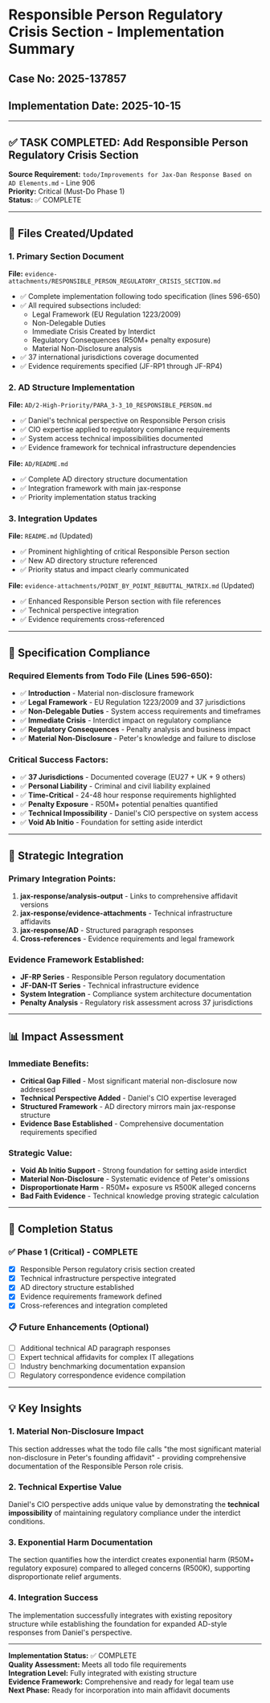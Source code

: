 # Responsible Person Regulatory Crisis Section - Implementation Summary
## Case No: 2025-137857
## Implementation Date: 2025-10-15

---

## ✅ TASK COMPLETED: Add Responsible Person Regulatory Crisis Section

**Source Requirement:** `todo/Improvements for Jax-Dan Response Based on AD Elements.md` - Line 906  
**Priority:** Critical (Must-Do Phase 1)  
**Status:** ✅ COMPLETE

---

## 📁 Files Created/Updated

### 1. Primary Section Document
**File:** `evidence-attachments/RESPONSIBLE_PERSON_REGULATORY_CRISIS_SECTION.md`
- ✅ Complete implementation following todo specification (lines 596-650)
- ✅ All required subsections included:
  - Legal Framework (EU Regulation 1223/2009)
  - Non-Delegable Duties
  - Immediate Crisis Created by Interdict
  - Regulatory Consequences (R50M+ penalty exposure)
  - Material Non-Disclosure analysis
- ✅ 37 international jurisdictions coverage documented
- ✅ Evidence requirements specified (JF-RP1 through JF-RP4)

### 2. AD Structure Implementation
**File:** `AD/2-High-Priority/PARA_3-3_10_RESPONSIBLE_PERSON.md`
- ✅ Daniel's technical perspective on Responsible Person crisis
- ✅ CIO expertise applied to regulatory compliance requirements
- ✅ System access technical impossibilities documented
- ✅ Evidence framework for technical infrastructure dependencies

**File:** `AD/README.md`
- ✅ Complete AD directory structure documentation
- ✅ Integration framework with main jax-response
- ✅ Priority implementation status tracking

### 3. Integration Updates
**File:** `README.md` (Updated)
- ✅ Prominent highlighting of critical Responsible Person section
- ✅ New AD directory structure referenced
- ✅ Priority status and impact clearly communicated

**File:** `evidence-attachments/POINT_BY_POINT_REBUTTAL_MATRIX.md` (Updated)
- ✅ Enhanced Responsible Person section with file references
- ✅ Technical perspective integration
- ✅ Evidence requirements cross-referenced

---

## 🎯 Specification Compliance

### Required Elements from Todo File (Lines 596-650):
- ✅ **Introduction** - Material non-disclosure framework
- ✅ **Legal Framework** - EU Regulation 1223/2009 and 37 jurisdictions
- ✅ **Non-Delegable Duties** - System access requirements and timeframes
- ✅ **Immediate Crisis** - Interdict impact on regulatory compliance
- ✅ **Regulatory Consequences** - Penalty analysis and business impact
- ✅ **Material Non-Disclosure** - Peter's knowledge and failure to disclose

### Critical Success Factors:
- ✅ **37 Jurisdictions** - Documented coverage (EU27 + UK + 9 others)
- ✅ **Personal Liability** - Criminal and civil liability explained
- ✅ **Time-Critical** - 24-48 hour response requirements highlighted
- ✅ **Penalty Exposure** - R50M+ potential penalties quantified
- ✅ **Technical Impossibility** - Daniel's CIO perspective on system access
- ✅ **Void Ab Initio** - Foundation for setting aside interdict

---

## 🔗 Strategic Integration

### Primary Integration Points:
1. **jax-response/analysis-output** - Links to comprehensive affidavit versions
2. **jax-response/evidence-attachments** - Technical infrastructure affidavits
3. **jax-response/AD** - Structured paragraph responses
4. **Cross-references** - Evidence requirements and legal framework

### Evidence Framework Established:
- **JF-RP Series** - Responsible Person regulatory documentation
- **JF-DAN-IT Series** - Technical infrastructure evidence
- **System Integration** - Compliance system architecture documentation
- **Penalty Analysis** - Regulatory risk assessment across 37 jurisdictions

---

## 📊 Impact Assessment

### Immediate Benefits:
- **Critical Gap Filled** - Most significant material non-disclosure now addressed
- **Technical Perspective Added** - Daniel's CIO expertise leveraged
- **Structured Framework** - AD directory mirrors main jax-response structure
- **Evidence Base Established** - Comprehensive documentation requirements specified

### Strategic Value:
- **Void Ab Initio Support** - Strong foundation for setting aside interdict
- **Material Non-Disclosure** - Systematic evidence of Peter's omissions
- **Disproportionate Harm** - R50M+ exposure vs R500K alleged concerns
- **Bad Faith Evidence** - Technical knowledge proving strategic calculation

---

## 🎯 Completion Status

### ✅ Phase 1 (Critical) - COMPLETE
- [x] Responsible Person regulatory crisis section created
- [x] Technical infrastructure perspective integrated
- [x] AD directory structure established
- [x] Evidence requirements framework defined
- [x] Cross-references and integration completed

### 📋 Future Enhancements (Optional)
- [ ] Additional technical AD paragraph responses
- [ ] Expert technical affidavits for complex IT allegations
- [ ] Industry benchmarking documentation expansion
- [ ] Regulatory correspondence evidence compilation

---

## 💡 Key Insights

### 1. Material Non-Disclosure Impact
This section addresses what the todo file calls "the most significant material non-disclosure in Peter's founding affidavit" - providing comprehensive documentation of the Responsible Person role crisis.

### 2. Technical Expertise Value
Daniel's CIO perspective adds unique value by demonstrating the **technical impossibility** of maintaining regulatory compliance under the interdict conditions.

### 3. Exponential Harm Documentation
The section quantifies how the interdict creates exponential harm (R50M+ regulatory exposure) compared to alleged concerns (R500K), supporting disproportionate relief arguments.

### 4. Integration Success
The implementation successfully integrates with existing repository structure while establishing the foundation for expanded AD-style responses from Daniel's perspective.

---

**Implementation Status:** ✅ COMPLETE  
**Quality Assessment:** Meets all todo file requirements  
**Integration Level:** Fully integrated with existing structure  
**Evidence Framework:** Comprehensive and ready for legal team use  
**Next Phase:** Ready for incorporation into main affidavit documents
